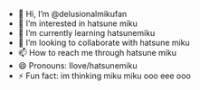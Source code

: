 - 👋 Hi, I’m @delusionalmikufan
- 👀 I’m interested in hatsune miku
- 🌱 I’m currently learning hatsunemiku
- 💞️ I’m looking to collaborate with hatsune miku
- 📫 How to reach me through hatsune miku
- 😄 Pronouns: Ilove/hatsunemiku
- ⚡ Fun fact: im thinking miku miku ooo eee ooo
<!---
1i2022szymon25/1i2022szymon25 is a ✨ special ✨ repository because its `README.md` (this file) appears on your GitHub profile.
You can click the Preview link to take a look at your changes.
--->
